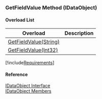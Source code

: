 ﻿### GetFieldValue Method (IDataObject)

#### Overload List

| Overload | Description |
| --- | --- |
| [GetFieldValue(String)](fcSDK~FChoice.Foundation.DataObjects.IDataObject~GetFieldValue(String).md) |   |
| [GetFieldValue(Int32)](fcSDK~FChoice.Foundation.DataObjects.IDataObject~GetFieldValue(Int32).md) |   |

[!include[Requirements](../partials/requirements.md)]



#### Reference

[IDataObject Interface](fcSDK~FChoice.Foundation.DataObjects.IDataObject.md)  
[IDataObject Members](fcSDK~FChoice.Foundation.DataObjects.IDataObject_members.md)